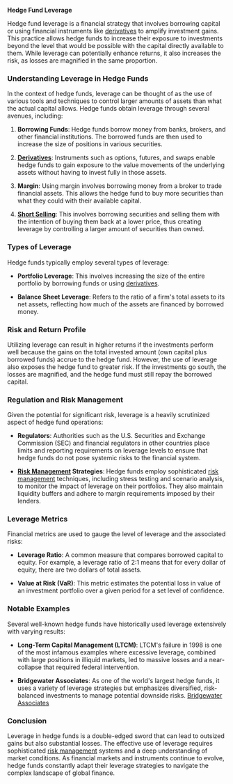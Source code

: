 **Hedge Fund Leverage**

Hedge fund leverage is a financial strategy that involves borrowing capital or using financial instruments like [derivatives](../d/derivatives.md) to amplify investment gains. This practice allows hedge funds to increase their exposure to investments beyond the level that would be possible with the capital directly available to them. While leverage can potentially enhance returns, it also increases the risk, as losses are magnified in the same proportion.

### Understanding Leverage in Hedge Funds

In the context of hedge funds, leverage can be thought of as the use of various tools and techniques to control larger amounts of assets than what the actual capital allows. Hedge funds obtain leverage through several avenues, including:

1. **Borrowing Funds**: Hedge funds borrow money from banks, brokers, and other financial institutions. The borrowed funds are then used to increase the size of positions in various securities.
  
2. **[Derivatives](../d/derivatives.md)**: Instruments such as options, futures, and swaps enable hedge funds to gain exposure to the value movements of the underlying assets without having to invest fully in those assets.

3. **Margin**: Using margin involves borrowing money from a broker to trade financial assets. This allows the hedge fund to buy more securities than what they could with their available capital.

4. **[Short Selling](../s/short_selling.md)**: This involves borrowing securities and selling them with the intention of buying them back at a lower price, thus creating leverage by controlling a larger amount of securities than owned.

### Types of Leverage

Hedge funds typically employ several types of leverage:

- **Portfolio Leverage**: This involves increasing the size of the entire portfolio by borrowing funds or using [derivatives](../d/derivatives.md).
  
- **Balance Sheet Leverage**: Refers to the ratio of a firm's total assets to its net assets, reflecting how much of the assets are financed by borrowed money.

### Risk and Return Profile

Utilizing leverage can result in higher returns if the investments perform well because the gains on the total invested amount (own capital plus borrowed funds) accrue to the hedge fund. However, the use of leverage also exposes the hedge fund to greater risk. If the investments go south, the losses are magnified, and the hedge fund must still repay the borrowed capital.

### Regulation and Risk Management

Given the potential for significant risk, leverage is a heavily scrutinized aspect of hedge fund operations:

- **Regulators**: Authorities such as the U.S. Securities and Exchange Commission (SEC) and financial regulators in other countries place limits and reporting requirements on leverage levels to ensure that hedge funds do not pose systemic risks to the financial system.

- **[Risk Management](../r/risk_management.md) Strategies**: Hedge funds employ sophisticated [risk management](../r/risk_management.md) techniques, including stress testing and scenario analysis, to monitor the impact of leverage on their portfolios. They also maintain liquidity buffers and adhere to margin requirements imposed by their lenders.

### Leverage Metrics

Financial metrics are used to gauge the level of leverage and the associated risks:

- **Leverage Ratio**: A common measure that compares borrowed capital to equity. For example, a leverage ratio of 2:1 means that for every dollar of equity, there are two dollars of total assets.

- **Value at Risk (VaR)**: This metric estimates the potential loss in value of an investment portfolio over a given period for a set level of confidence.

### Notable Examples

Several well-known hedge funds have historically used leverage extensively with varying results:

- **Long-Term Capital Management (LTCM)**: LTCM's failure in 1998 is one of the most infamous examples where excessive leverage, combined with large positions in illiquid markets, led to massive losses and a near-collapse that required federal intervention.

- **Bridgewater Associates**: As one of the world's largest hedge funds, it uses a variety of leverage strategies but emphasizes diversified, risk-balanced investments to manage potential downside risks. [Bridgewater Associates](https://www.bridgewater.com/)

### Conclusion

Leverage in hedge funds is a double-edged sword that can lead to outsized gains but also substantial losses. The effective use of leverage requires sophisticated [risk management](../r/risk_management.md) systems and a deep understanding of market conditions. As financial markets and instruments continue to evolve, hedge funds constantly adapt their leverage strategies to navigate the complex landscape of global finance.